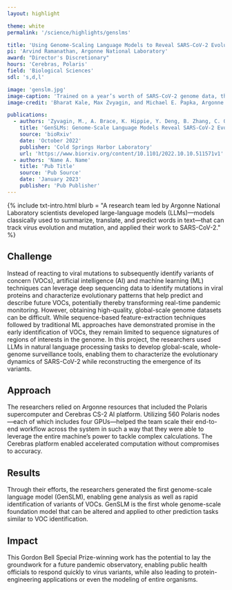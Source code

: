 ```yaml
---
layout: highlight

theme: white
permalink: '/science/highlights/genslms'

title: 'Using Genome-Scaling Language Models to Reveal SARS-CoV-2 Evolutionary Dynamics'
pi: 'Arvind Ramanathan, Argonne National Laboratory'
award: "Director's Discretionary"
hours: 'Cerebras, Polaris'
field: 'Biological Sciences'
sdl: 's,d,l'

image: 'genslm.jpg' 
image-caption: 'Trained on a year’s worth of SARS-CoV-2 genome data, the model can infer the distinction between various viral strains. Each dot on the left corresponds to a sequenced SARS-CoV-2 viral strain, color coded by variant. The figure on the right zooms into one strain of the virus, which captures evolutionary couplings across the viral proteins specific to this strain.'
image-credit: 'Bharat Kale, Max Zvyagin, and Michael E. Papka, Argonne National Laboratory'

publications:
  - authors: 'Zyvagin, M., A. Brace, K. Hippie, Y. Deng, B. Zhang, C. O. Bohorquez, A. Clyde, B. Kale, D. Perez-Rivera, H. Ma, C. M. Mann, M. Irvin, J. G. Pauloski, L. Ward, V. Hayot-Sasson, M. Emani, S. Foreman, Z. Xie, D. Lin, M. Shukla, W. Nie, J. Romero, C. Dallago, A. Vahdat, C. Xiao, T. Gibbs, I. Foster, J. J. Davis, M. E. Papka, T. Brettin, R. Stevens, A. Anandkumar, V. Vishwanath, and A. Ramanathan'
    title: 'GenSLMs: Genome-Scale Language Models Reveal SARS-CoV-2 Evolutionary Dynamics'
    source: 'bioRxiv'
    date: 'October 2022'
    publisher: 'Cold Springs Harbor Laboratory'
    url: 'https://www.biorxiv.org/content/10.1101/2022.10.10.511571v1'
  - authors: 'Name A. Name'
    title: 'Pub Title'
    source: 'Pub Source'
    date: 'January 2023'
    publisher: 'Pub Publisher'
---
```




{% include txt-intro.html 
    blurb = "A research team led by Argonne National Laboratory scientists developed large-language models (LLMs)—models classically used to summarize, translate, and predict words in text—that can track virus evolution and mutation, and applied their work to SARS-CoV-2."
%}



## Challenge

Instead of reacting to viral mutations to subsequently identify variants of concern (VOCs), artificial intelligence (AI) and machine learning (ML) techniques can leverage deep sequencing data to identify mutations in viral proteins and characterize evolutionary patterns that help predict and describe future VOCs, potentially thereby transforming real-time pandemic monitoring. However, obtaining high-quality, global-scale genome datasets can be difficult. While sequence-based feature-extraction techniques followed by traditional ML approaches have demonstrated promise in the early identification of VOCs, they remain limited to sequence signatures of regions of interests in the genome. In this project, the researchers used LLMs in natural language processing tasks to develop global-scale, whole-genome surveillance tools, enabling them to characterize the evolutionary dynamics of SARS-CoV-2 while reconstructing the emergence of its variants.



## Approach

The researchers relied on Argonne resources that included the Polaris supercomputer and Cerebras CS-2 AI platform. Utilizing 560 Polaris nodes—each of which includes four GPUs—helped the team scale their end-to-end workflow across the system in such a way that they were able to leverage the entire machine’s power to tackle complex calculations. The Cerebras platform enabled accelerated computation without compromises to accuracy. 



## Results

Through their efforts, the researchers generated the first genome-scale language model (GenSLM), enabling gene analysis as well as rapid identification of variants of VOCs. GenSLM is the first whole genome-scale foundation model that can be altered and applied to other prediction tasks similar to VOC identification.



## Impact

This Gordon Bell Special Prize-winning work has the potential to lay the groundwork for a future pandemic observatory, enabling public health officials to respond quickly to virus variants, while also leading to protein-engineering applications or even the modeling of entire organisms.
